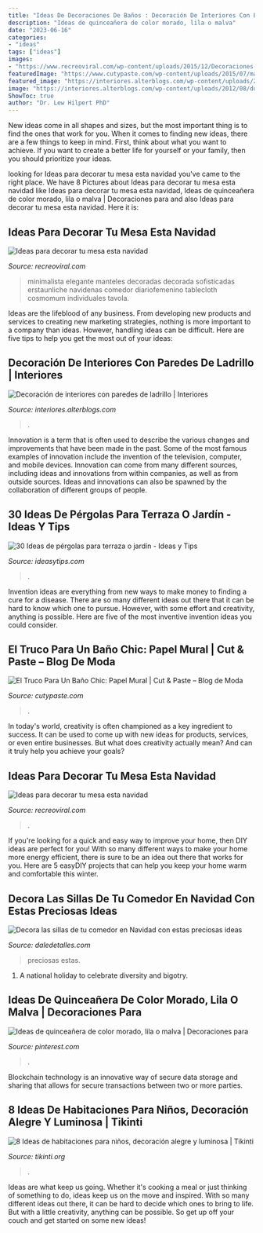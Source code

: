 ```yaml
---
title: "Ideas De Decoraciones De Baños : Decoración De Interiores Con Paredes De Ladrillo"
description: "Ideas de quinceañera de color morado, lila o malva"
date: "2023-06-16"
categories:
- "ideas"
tags: ["ideas"]
images:
- "https://www.recreoviral.com/wp-content/uploads/2015/12/Decoraciones-para-la-mesa-esta-navidad-5.jpg"
featuredImage: "https://www.cutypaste.com/wp-content/uploads/2015/07/main.original.585x0-323.jpg"
featured_image: "https://interiores.alterblogs.com/wp-content/uploads/2012/08/dormitorio-paredes-ladrillo.jpg"
image: "https://interiores.alterblogs.com/wp-content/uploads/2012/08/dormitorio-paredes-ladrillo.jpg"
ShowToc: true
author: "Dr. Lew Hilpert PhD"
---
```



New ideas come in all shapes and sizes, but the most important thing is to find the ones that work for you. When it comes to finding new ideas, there are a few things to keep in mind. First, think about what you want to achieve. If you want to create a better life for yourself or your family, then you should prioritize your ideas.

	

		
looking for Ideas para decorar tu mesa esta navidad you've came to the right place. We have 8 Pictures about Ideas para decorar tu mesa esta navidad like Ideas para decorar tu mesa esta navidad, Ideas de quinceañera de color morado, lila o malva | Decoraciones para and also Ideas para decorar tu mesa esta navidad. Here it is:
		
    
## Ideas Para Decorar Tu Mesa Esta Navidad

<img loading=lazy src="https://www.recreoviral.com/wp-content/uploads/2015/12/Decoraciones-para-la-mesa-esta-navidad-5.jpg" onerror="this.onerror=null;this.src='https://tse2.mm.bing.net/th?id=OIP.AjjlL3FFlgWxxacCKR99_AHaKj&amp;pid=15.1';" alt="Ideas para decorar tu mesa esta navidad">

_Source: recreoviral.com_

>minimalista elegante manteles decoradas decorada sofisticadas erstaunliche navidenas comedor diariofemenino tablecloth cosmomum individuales tavola. 

	

Ideas are the lifeblood of any business. From developing new products and services to creating new marketing strategies, nothing is more important to a company than ideas. However, handling ideas can be difficult. Here are five tips to help you get the most out of your ideas:

    
## Decoración De Interiores Con Paredes De Ladrillo | Interiores

<img loading=lazy src="https://interiores.alterblogs.com/wp-content/uploads/2012/08/dormitorio-paredes-ladrillo.jpg" onerror="this.onerror=null;this.src='https://tse4.mm.bing.net/th?id=OIP.gDGRwzLGWvkWOfHcR-SXhQHaJ4&amp;pid=15.1';" alt="Decoración de interiores con paredes de ladrillo | Interiores">

_Source: interiores.alterblogs.com_

>. 

	

Innovation is a term that is often used to describe the various changes and improvements that have been made in the past. Some of the most famous examples of innovation include the invention of the television, computer, and mobile devices. Innovation can come from many different sources, including ideas and innovations from within companies, as well as from outside sources. Ideas and innovations can also be spawned by the collaboration of different groups of people.

    
## 30 Ideas De Pérgolas Para Terraza O Jardín - Ideas Y Tips

<img loading=lazy src="https://ideasytips.com/wp-content/uploads/2020/11/pergola24.jpg" onerror="this.onerror=null;this.src='https://tse2.mm.bing.net/th?id=OIP.Wjos97J3gDNz3mZHXPrhtgHaJ3&amp;pid=15.1';" alt="30 Ideas de pérgolas para terraza o jardín - Ideas y Tips">

_Source: ideasytips.com_

>. 

	

Invention ideas are everything from new ways to make money to finding a cure for a disease. There are so many different ideas out there that it can be hard to know which one to pursue. However, with some effort and creativity, anything is possible. Here are five of the most inventive invention ideas you could consider.

    
## El Truco Para Un Baño Chic: Papel Mural | Cut &amp; Paste – Blog De Moda

<img loading=lazy src="https://www.cutypaste.com/wp-content/uploads/2015/07/main.original.585x0-323.jpg" onerror="this.onerror=null;this.src='https://tse2.mm.bing.net/th?id=OIP.AD2erI6lRTlIXkSPUrSPmwHaJ3&amp;pid=15.1';" alt="El Truco Para Un Baño Chic: Papel Mural | Cut &amp; Paste – Blog de Moda">

_Source: cutypaste.com_

>. 

	

In today's world, creativity is often championed as a key ingredient to success. It can be used to come up with new ideas for products, services, or even entire businesses. But what does creativity actually mean? And can it truly help you achieve your goals?

    
## Ideas Para Decorar Tu Mesa Esta Navidad

<img loading=lazy src="https://www.recreoviral.com/wp-content/uploads/2015/12/Decoraciones-para-la-mesa-esta-navidad-16.jpg" onerror="this.onerror=null;this.src='https://tse3.mm.bing.net/th?id=OIP.Fcp7q0qWGy8N_lWloR0ibgHaK7&amp;pid=15.1';" alt="Ideas para decorar tu mesa esta navidad">

_Source: recreoviral.com_

>. 

	

If you're looking for a quick and easy way to improve your home, then DIY ideas are perfect for you! With so many different ways to make your home more energy efficient, there is sure to be an idea out there that works for you. Here are 5 easyDIY projects that can help you keep your home warm and comfortable this winter.

    
## Decora Las Sillas De Tu Comedor En Navidad Con Estas Preciosas Ideas

<img loading=lazy src="https://i0.wp.com/www.daledetalles.com/wp-content/uploads/2016/09/sillas-decoradas-para-navidad8.jpg" onerror="this.onerror=null;this.src='https://tse2.mm.bing.net/th?id=OIP.HvLK6qjmhyWRo4kNircRlAHaJ3&amp;pid=15.1';" alt="Decora las sillas de tu comedor en Navidad con estas preciosas ideas">

_Source: daledetalles.com_

>preciosas estas. 

	

1. A national holiday to celebrate diversity and bigotry.

    
## Ideas De Quinceañera De Color Morado, Lila O Malva | Decoraciones Para

<img loading=lazy src="https://i.pinimg.com/736x/4f/e7/ad/4fe7ad37486140c17860cffc1c593952.jpg" onerror="this.onerror=null;this.src='https://tse1.mm.bing.net/th?id=OIP.c8KGeLeBLwxyGy3WThgbPwHaJ4&amp;pid=15.1';" alt="Ideas de quinceañera de color morado, lila o malva | Decoraciones para">

_Source: pinterest.com_

>. 

	

Blockchain technology is an innovative way of secure data storage and sharing that allows for secure transactions between two or more parties.

    
## 8 Ideas De Habitaciones Para Niños, Decoración Alegre Y Luminosa | Tikinti

<img loading=lazy src="http://tikinti.org/wp-content/uploads/2014/08/habitaciones-de-niños-tikinti-1-684x1024.jpg" onerror="this.onerror=null;this.src='https://tse4.mm.bing.net/th?id=OIP.w75_kvrwJxNDEcxQIXYe_wHaLF&amp;pid=15.1';" alt="8 Ideas de habitaciones para niños, decoración alegre y luminosa | Tikinti">

_Source: tikinti.org_

>. 

	

Ideas are what keep us going. Whether it's cooking a meal or just thinking of something to do, ideas keep us on the move and inspired. With so many different ideas out there, it can be hard to decide which ones to bring to life. But with a little creativity, anything can be possible. So get up off your couch and get started on some new ideas!

